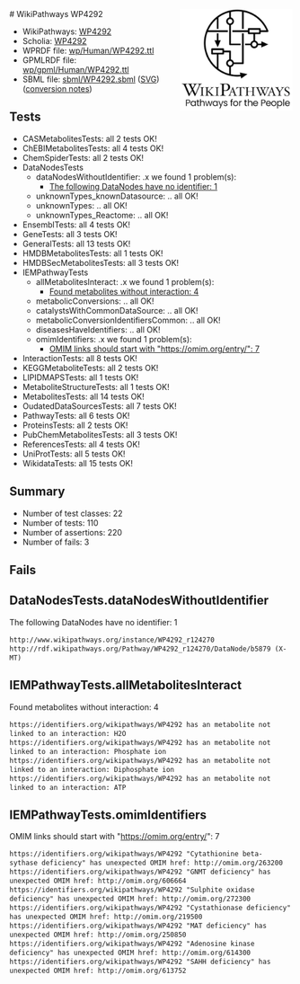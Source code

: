 <img style="float: right; width: 200px" src="../logo.png" />
# WikiPathways WP4292

* WikiPathways: [WP4292](https://identifiers.org/wikipathways:WP4292)
* Scholia: [WP4292](https://scholia.toolforge.org/wikipathways/WP4292)
* WPRDF file: [wp/Human/WP4292.ttl](../wp/Human/WP4292.ttl)
* GPMLRDF file: [wp/gpml/Human/WP4292.ttl](../wp/gpml/Human/WP4292.ttl)
* SBML file: [sbml/WP4292.sbml](../sbml/WP4292.sbml) ([SVG](../sbml/WP4292.svg)) ([conversion notes](../sbml/WP4292.txt))

## Tests
* CASMetabolitesTests: all 2 tests OK!
* ChEBIMetabolitesTests: all 4 tests OK!
* ChemSpiderTests: all 2 tests OK!
* DataNodesTests
    * dataNodesWithoutIdentifier: .x we found 1 problem(s):
        * [The following DataNodes have no identifier: 1](#d2d32fa0)
    * unknownTypes_knownDatasource: .. all OK!
    * unknownTypes: .. all OK!
    * unknownTypes_Reactome: .. all OK!
* EnsemblTests: all 4 tests OK!
* GeneTests: all 3 tests OK!
* GeneralTests: all 13 tests OK!
* HMDBMetabolitesTests: all 1 tests OK!
* HMDBSecMetabolitesTests: all 3 tests OK!
* IEMPathwayTests
    * allMetabolitesInteract: .x we found 1 problem(s):
        * [Found metabolites without interaction: 4](#2bc2e7ef)
    * metabolicConversions: .. all OK!
    * catalystsWithCommonDataSource: .. all OK!
    * metabolicConversionIdentifiersCommon: .. all OK!
    * diseasesHaveIdentifiers: .. all OK!
    * omimIdentifiers: .x we found 1 problem(s):
        * [OMIM links should start with "https://omim.org/entry/": 7](#ae26c7c6)
* InteractionTests: all 8 tests OK!
* KEGGMetaboliteTests: all 2 tests OK!
* LIPIDMAPSTests: all 1 tests OK!
* MetaboliteStructureTests: all 1 tests OK!
* MetabolitesTests: all 14 tests OK!
* OudatedDataSourcesTests: all 7 tests OK!
* PathwayTests: all 6 tests OK!
* ProteinsTests: all 2 tests OK!
* PubChemMetabolitesTests: all 3 tests OK!
* ReferencesTests: all 4 tests OK!
* UniProtTests: all 5 tests OK!
* WikidataTests: all 15 tests OK!


## Summary

* Number of test classes: 22
* Number of tests: 110
* Number of assertions: 220
* Number of fails: 3

## Fails

<a name="d2d32fa0" />

## DataNodesTests.dataNodesWithoutIdentifier

The following DataNodes have no identifier: 1
```
http://www.wikipathways.org/instance/WP4292_r124270 http://rdf.wikipathways.org/Pathway/WP4292_r124270/DataNode/b5879 (X-MT)
```

<a name="2bc2e7ef" />

## IEMPathwayTests.allMetabolitesInteract

Found metabolites without interaction: 4
```
https://identifiers.org/wikipathways/WP4292 has an metabolite not linked to an interaction: H2O
https://identifiers.org/wikipathways/WP4292 has an metabolite not linked to an interaction: Phosphate ion
https://identifiers.org/wikipathways/WP4292 has an metabolite not linked to an interaction: Diphosphate ion
https://identifiers.org/wikipathways/WP4292 has an metabolite not linked to an interaction: ATP
```

<a name="ae26c7c6" />

## IEMPathwayTests.omimIdentifiers

OMIM links should start with "https://omim.org/entry/": 7
```
https://identifiers.org/wikipathways/WP4292 "Cytathionine beta- sythase deficiency" has unexpected OMIM href: http://omim.org/263200
https://identifiers.org/wikipathways/WP4292 "GNMT deficiency" has unexpected OMIM href: http://omim.org/606664
https://identifiers.org/wikipathways/WP4292 "Sulphite oxidase deficiency" has unexpected OMIM href: http://omim.org/272300
https://identifiers.org/wikipathways/WP4292 "Cystathionase deficiency" has unexpected OMIM href: http://omim.org/219500
https://identifiers.org/wikipathways/WP4292 "MAT deficiency" has unexpected OMIM href: http://omim.org/250850
https://identifiers.org/wikipathways/WP4292 "Adenosine kinase  deficiency" has unexpected OMIM href: http://omim.org/614300
https://identifiers.org/wikipathways/WP4292 "SAHH deficiency" has unexpected OMIM href: http://omim.org/613752
```

